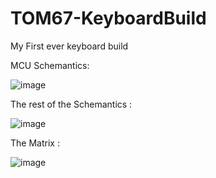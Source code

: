 # TOM67-KeyboardBuild
 My First ever keyboard build
 
 
 MCU Schemantics:
 
 
 ![image](https://user-images.githubusercontent.com/56707661/150391512-9a9f3b1c-709b-43bd-9b0e-8fb68b24a0c2.png)
 
 
 
 The rest of the Schemantics :
 
 ![image](https://user-images.githubusercontent.com/56707661/150391838-61bae4ec-e24b-4e53-9ed1-1edfb1a2b764.png)



The Matrix :


![image](https://user-images.githubusercontent.com/56707661/150391916-9db2b315-71d1-4acf-a4b6-8bd57f42f475.png)


